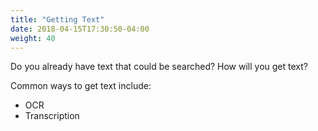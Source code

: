 ```yaml
---
title: "Getting Text"
date: 2018-04-15T17:30:50-04:00
weight: 40
---
```


Do you already have text that could be searched? How will you get text?

Common ways to get text include:

- OCR
- Transcription

<!-- #backlog:530 any other ways folks are getting content search text? -->
<!-- #backlog:0 mention ocracoke? Do an exercise with ocracoke once we have the VM set up? -->
<!-- #backlog:610 mention transcription services? -->
